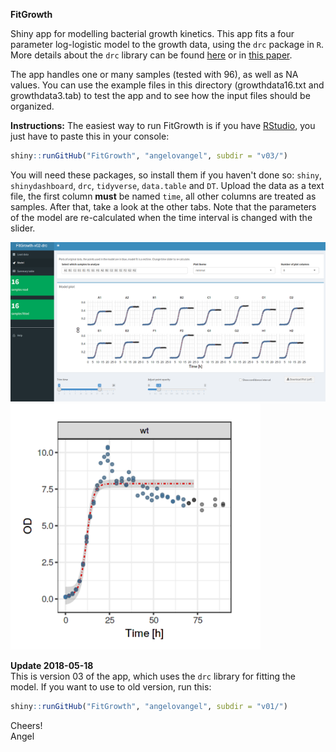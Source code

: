 **FitGrowth**

Shiny app for modelling bacterial growth kinetics.
This app fits a four parameter log-logistic model to the growth data, using the `drc` package in `R`. More details about the `drc` library can be found [here](http://bioassay.dk/introductory-dose-response-with-drc/) or in [this paper](http://journals.plos.org/plosone/article?id=10.1371/journal.pone.0146021).

The app handles one or many samples (tested with 96), as well as NA values. 
You can use the example files in this directory (growthdata16.txt and growthdata3.tab) to test the app and to see how the input files should be organized.


**Instructions:** 
The easiest way to run FitGrowth is if you have [RStudio](http://rstudio.org), you just have to paste this in your console:

```r
shiny::runGitHub("FitGrowth", "angelovangel", subdir = "v03/")

```


You will need these packages, so install them if you haven't done so: `shiny`, `shinydashboard`, `drc`, `tidyverse`, `data.table` and `DT`.
Upload the data as a text file, the first column **must** be named `time`, all other columns are treated as samples. After that, take a look at the other tabs. Note that the parameters of the model are re-calculated when the time interval is changed with the slider.

![The FitGrowth app](img/Screenshot1.png)
![](img/Screenshot2.png)



**Update 2018-05-18**   
This is version 03 of the app, which uses the `drc` library for fitting the model. If you want to use to old version, run this:

```r
shiny::runGitHub("FitGrowth", "angelovangel", subdir = "v01/")
```

Cheers!   
Angel